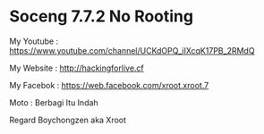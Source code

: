 # Soceng 7.7.2 No Rooting

My Youtube : https://www.youtube.com/channel/UCKdOPQ_iIXcqK17PB_2RMdQ

My Website : http://hackingforlive.cf

My Facebok : https://web.facebook.com/xroot.xroot.7

Moto : Berbagi Itu Indah

Regard Boychongzen aka Xroot
